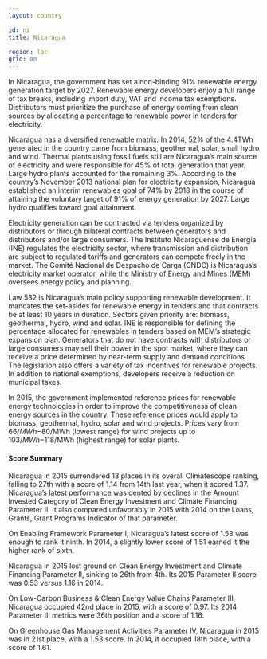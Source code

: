 ```yaml
---
layout: country

id: ni
title: Nicaragua

region: lac
grid: on
---
```

In Nicaragua, the government has set a non-binding 91% renewable energy generation target by 2027. Renewable energy developers enjoy a full range of tax breaks, including import duty, VAT and income tax exemptions. Distributors must prioritize the purchase of energy coming from clean sources by allocating a percentage to renewable power in tenders for electricity.

Nicaragua has a diversified renewable matrix. In 2014, 52% of the 4.4TWh generated in the country came from biomass, geothermal, solar, small hydro and wind. Thermal plants using fossil fuels still are Nicaragua’s main source of electricity and were responsible for 45% of total generation that year. Large hydro plants accounted for the remaining 3%.
According to the country’s November 2013 national plan for electricity expansion, Nicaragua established an interim renewables goal of 74% by 2018 in the course of attaining the voluntary target of 91% of energy generation by 2027. Large hydro qualifies toward goal attainment.

Electricity generation can be contracted via tenders organized by distributors or through bilateral contracts between generators and distributors and/or large consumers. The Instituto Nicaragüense de Energía (INE) regulates the electricity sector, where transmission and distribution are subject to regulated tariffs and generators can compete freely in the market. The Comité Nacional de Despacho de Carga (CNDC) is Nicaragua’s electricity market operator, while the Ministry of Energy and Mines (MEM) oversees energy policy and planning.

Law 532 is Nicaragua’s main policy supporting renewable development. It mandates the set-asides for renewable energy in tenders and that contracts be at least 10 years in duration. Sectors given priority are: biomass, geothermal, hydro, wind and solar. INE is responsible for defining the percentage allocated for renewables in tenders based on MEM’s strategic expansion plan. Generators that do not have contracts with distributors or large consumers may sell their power in the spot market, where they can receive a price determined by near-term supply and demand conditions.
The legislation also offers a variety of tax incentives for renewable projects. In addition to national exemptions, developers receive a reduction on municipal taxes.

In 2015, the government implemented reference prices for renewable energy technologies in order to improve the competitiveness of clean energy sources in the country. These reference prices would apply to biomass, geothermal, hydro, solar and wind projects. Prices vary from $66/MWh-$80/MWh (lowest range) for wind projects up to $103/MWh-$118/MWh (highest range) for solar plants. 

#### Score Summary

Nicaragua in 2015 surrendered 13 places in its overall Climatescope ranking, falling to 27th with a score of 1.14 from 14th last year, when it scored 1.37.
Nicaragua’s latest performance was dented by declines in the Amount Invested Category of Clean Energy Investment and Climate Financing Parameter II. It also compared unfavorably in 2015 with 2014 on the Loans, Grants, Grant Programs Indicator of that parameter.

On Enabling Framework Parameter I, Nicaragua’s latest score of 1.53 was enough to rank it ninth. In 2014, a slightly lower score of 1.51 earned it the higher rank of sixth.

Nicaragua in 2015 lost ground on Clean Energy Investment and Climate Financing Parameter II, sinking to 26th from 4th. Its 2015 Parameter II score was 0.53 versus 1.16 in 2014.

On Low-Carbon Business & Clean Energy Value Chains Parameter III, Nicaragua occupied 42nd place in 2015, with a score of 0.97. Its 2014 Parameter III metrics were 36th position and a score of 1.16.

On Greenhouse Gas Management Activities Parameter IV, Nicaragua in 2015 was in 21st place, with a 1.53 score. In 2014, it occupied 18th place, with a score of 1.61.
